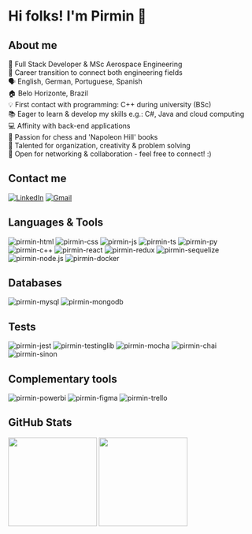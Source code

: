 # Hi folks! I'm Pirmin 👋

## About me
💼 Full Stack Developer & MSc Aerospace Engineering\
🔄 Career transition to connect both engineering fields\
🗣️ English, German, Portuguese, Spanish\
🏠 Belo Horizonte, Brazil\
💡 First contact with programming: C++ during university (BSc)\
📚 Eager to learn & develop my skills e.g.: C#, Java and cloud computing\
💻 Affinity with back-end applications\
🧠 Passion for chess and 'Napoleon Hill' books\
🌱 Talented for organization, creativity & problem solving\
💬 Open for networking & collaboration - feel free to connect! :)

## Contact me
[![LinkedIn](https://img.shields.io/badge/LinkedIn-0077B5?style=for-the-badge&logo=linkedin&logoColor=white)](https://www.linkedin.com/in/pirmin-pernsteiner/)
[![Gmail](https://img.shields.io/badge/Gmail-D14836?style=for-the-badge&logo=gmail&logoColor=white)](mailto:pirmin.pernsteiner@gmail.com)

## Languages & Tools
<div>
  <img align='space-around' alt='pirmin-html' src='https://img.shields.io/badge/HTML5-E34F26?style=for-the-badge&logo=html5&logoColor=white'/>
  <img align='space-around' alt='pirmin-css' src='https://img.shields.io/badge/CSS3-1572B6?style=for-the-badge&logo=css3&logoColor=white'/>
  <img align='space-around' alt='pirmin-js' src='https://img.shields.io/badge/JavaScript-323330?style=for-the-badge&logo=javascript&logoColor=F7DF1E'/>
  <img align='space-around' alt='pirmin-ts' src='https://img.shields.io/badge/TypeScript-007ACC?style=for-the-badge&logo=typescript&logoColor=white'/>
  <img align='space-around' alt='pirmin-py' src='https://img.shields.io/badge/Python-FFD43B?style=for-the-badge&logo=python&logoColor=blue'/>
    <img align='space-around' alt='pirmin-c++' src='https://img.shields.io/badge/C%2B%2B-00599C?style=for-the-badge&logo=c%2B%2B&logoColor=white'/>
  <img align='space-around' alt='pirmin-react' src='https://img.shields.io/badge/React-20232A?style=for-the-badge&logo=react&logoColor=61DAFB'/>
  <img align='space-around' alt='pirmin-redux' src='https://img.shields.io/badge/Redux-593D88?style=for-the-badge&logo=redux&logoColor=white'/>
  <img align='space-around' alt='pirmin-sequelize' src='https://img.shields.io/badge/Sequelize-52B0E7?style=for-the-badge&logo=Sequelize&logoColor=white'/>
  <img align='space-around' alt='pirmin-node.js' src='https://img.shields.io/badge/Node.js-339933?style=for-the-badge&logo=nodedotjs&logoColor=white'/>
  <img align='space-around' alt='pirmin-docker' src='https://img.shields.io/badge/Docker-2CA5E0?style=for-the-badge&logo=docker&logoColor=white'/>
</div>

## Databases
<div>
  <img align='space-around' alt='pirmin-mysql' src='https://img.shields.io/badge/MySQL-005C84?style=for-the-badge&logo=mysql&logoColor=white'/>
  <img align='space-around' alt='pirmin-mongodb' src='https://img.shields.io/badge/MongoDB-4EA94B?style=for-the-badge&logo=mongodb&logoColor=white'/>
</div>

## Tests
<div>
    <img align='space-around' alt='pirmin-jest' src='https://img.shields.io/badge/Jest-C21325?style=for-the-badge&logo=jest&logoColor=white'/>
    <img align='space-around' alt='pirmin-testinglib' src='https://camo.githubusercontent.com/81aeb1a947697457dbf01915ba8bb60e4bcf0c9003fc2d62659be9d5d5b47317/68747470733a2f2f696d672e736869656c64732e696f2f62616467652f74657374696e672532306c6962726172792d3332333333303f7374796c653d666f722d7468652d6261646765266c6f676f3d74657374696e672d6c696272617279266c6f676f436f6c6f723d726564'/>
    <img align='space-around' alt='pirmin-mocha' src='https://img.shields.io/badge/Mocha-8D6748?style=for-the-badge&logo=Mocha&logoColor=white'/>
    <img align='space-around' alt='pirmin-chai' src='https://img.shields.io/badge/chai-A30701?style=for-the-badge&logo=chai&logoColor=white'/>
    <img align='space-around' alt='pirmin-sinon' src='https://camo.githubusercontent.com/a451f6427725c817926a8392fba2da2f21a9a17889b0d5fb3a54ece2f5355e5e/68747470733a2f2f696d672e736869656c64732e696f2f62616467652f73696e6f6e2e6a732d3332333333303f7374796c653d666f722d7468652d6261646765266c6f676f3d73696e6f6e'/> 
</div>

## Complementary tools
<div>
    <img align='space-around' alt='pirmin-powerbi' src='https://img.shields.io/badge/PowerBI-F2C811?style=for-the-badge&logo=Power%20BI&logoColor=white'/>
    <img align='space-around' alt='pirmin-figma' src='https://img.shields.io/badge/Figma-F24E1E?style=for-the-badge&logo=figma&logoColor=white'/>
    <img align='space-around' alt='pirmin-trello' src='https://img.shields.io/badge/Trello-0052CC?style=for-the-badge&logo=trello&logoColor=white'/>
</div>

## GitHub Stats
<div>
  <img height='180em' src='https://github-readme-stats-git-masterrstaa-rickstaa.vercel.app/api?username=PirminP&theme=dark'/>
  <img height='180em' src='https://github-readme-stats.vercel.app/api/top-langs/?username=PirminP&theme=dark'/>
</div>



<!--
**PirminP/PirminP** is a ✨ _special_ ✨ repository because its `README.md` (this file) appears on your GitHub profile.

Here are some ideas to get you started:

- 🔭 I’m currently working on ...
- 🌱 I’m currently learning ...
- 👯 I’m looking to collaborate on ...
- 🤔 I’m looking for help with ...
- 💬 Ask me about ...
- 📫 How to reach me: ...
- 😄 Pronouns: ...
- ⚡ Fun fact: ..
-->

